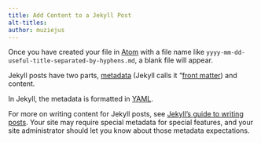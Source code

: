 ```yaml
---
title: Add Content to a Jekyll Post
alt-titles:
author: muziejus
---
```


Once you have created your file in [Atom](/whatis/atom) with a file name like
`yyyy-mm-dd-useful-title-separated-by-hyphens.md`, a blank file will appear.

Jekyll posts have two parts, [metadata](/whatis/metadata) (Jekyll calls it
“[front matter](https://jekyllrb.com/docs/frontmatter/)) and content. 

In Jekyll, the metadata is formatted in [YAML](/whatis/yaml).

For more on writing content for Jekyll posts, see [Jekyll’s guide to writing
posts](https://jekyllrb.com/docs/posts/). Your site may require special
metadata for special features, and your site administrator should let you know
about those metadata expectations.


